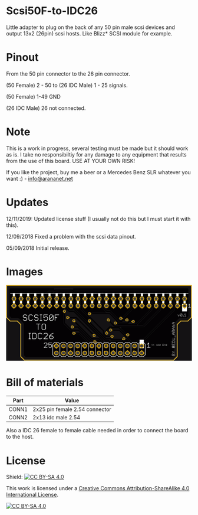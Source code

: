 # Scsi50F-to-IDC26

Little adapter to plug on the back of any 50 pin male scsi devices and output 13x2 (26pin) scsi hosts. Like Blizz* SCSI module for example.

# Pinout

From the 50 pin connector to the 26 pin connector.

(50 Female) 2 - 50 to (26 IDC Male) 1 - 25 signals.

(50 Female) 1-49 GND

(26 IDC Male) 26 not connected.

# Note

This is a work in progress, several testing must be made but it should work as is. I take no responsibiltiy for any damage to any equipment that results from the use of this board. USE AT YOUR OWN RISK!

If you like the project, buy me a beer or a Mercedes Benz SLR whatever you want :) - info@arananet.net

# Updates

12/11/2019: Updated license stuff (I usually not do this but I must start it with this).

12/09/2018 Fixed a problem with the scsi data pinout.

05/09/2018 Initial release.


# Images

<img src="https://github.com/arananet/Scsi50F-to-IDC26/blob/master/images/top.png?raw=true" width="700">

# Bill of materials

| Part          | Value                   
| ------------- | --------------------------------- 
| CONN1         | 2x25 pin female 2.54 connector  |
| CONN2         | 2x13 idc male 2.54              |

Also a IDC 26 female to female cable needed in order to connect the board to the host.

# License

Shield: [![CC BY-SA 4.0][cc-by-sa-shield]][cc-by-sa]

This work is licensed under a [Creative Commons Attribution-ShareAlike 4.0
International License][cc-by-sa].

[![CC BY-SA 4.0][cc-by-sa-image]][cc-by-sa]

[cc-by-sa]: http://creativecommons.org/licenses/by-sa/4.0/
[cc-by-sa-image]: https://licensebuttons.net/l/by-sa/4.0/88x31.png
[cc-by-sa-shield]: https://img.shields.io/badge/License-CC%20BY--SA%204.0-lightgrey.svg
